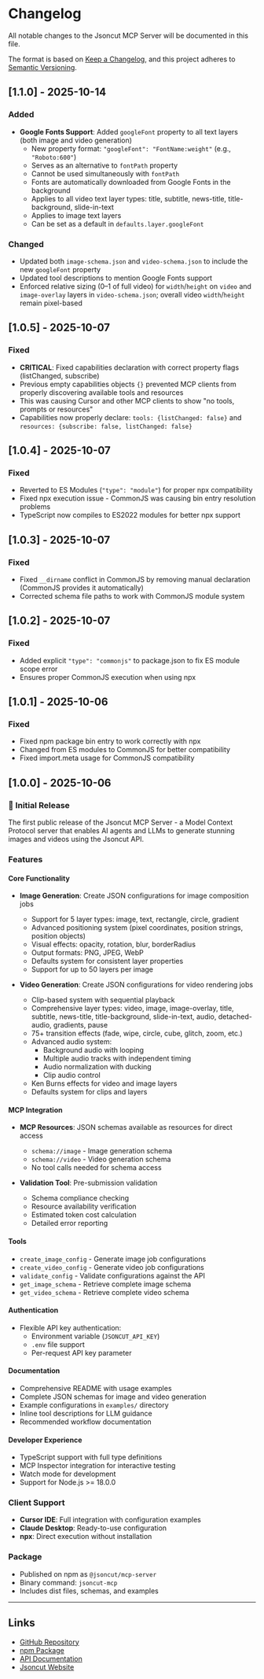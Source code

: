 # Changelog

All notable changes to the Jsoncut MCP Server will be documented in this file.

The format is based on [Keep a Changelog](https://keepachangelog.com/en/1.0.0/),
and this project adheres to [Semantic Versioning](https://semver.org/spec/v2.0.0.html).

## [1.1.0] - 2025-10-14

### Added
- **Google Fonts Support**: Added `googleFont` property to all text layers (both image and video generation)
  - New property format: `"googleFont": "FontName:weight"` (e.g., `"Roboto:600"`)
  - Serves as an alternative to `fontPath` property
  - Cannot be used simultaneously with `fontPath`
  - Fonts are automatically downloaded from Google Fonts in the background
  - Applies to all video text layer types: title, subtitle, news-title, title-background, slide-in-text
  - Applies to image text layers
  - Can be set as a default in `defaults.layer.googleFont`

### Changed
- Updated both `image-schema.json` and `video-schema.json` to include the new `googleFont` property
- Updated tool descriptions to mention Google Fonts support
 - Enforced relative sizing (0–1 of full video) for `width`/`height` on `video` and `image-overlay` layers in `video-schema.json`; overall video `width`/`height` remain pixel-based

## [1.0.5] - 2025-10-07

### Fixed
- **CRITICAL**: Fixed capabilities declaration with correct property flags (listChanged, subscribe)
- Previous empty capabilities objects `{}` prevented MCP clients from properly discovering available tools and resources
- This was causing Cursor and other MCP clients to show "no tools, prompts or resources"
- Capabilities now properly declare: `tools: {listChanged: false}` and `resources: {subscribe: false, listChanged: false}`

## [1.0.4] - 2025-10-07

### Fixed
- Reverted to ES Modules (`"type": "module"`) for proper npx compatibility
- Fixed npx execution issue - CommonJS was causing bin entry resolution problems
- TypeScript now compiles to ES2022 modules for better npx support

## [1.0.3] - 2025-10-07

### Fixed
- Fixed `__dirname` conflict in CommonJS by removing manual declaration (CommonJS provides it automatically)
- Corrected schema file paths to work with CommonJS module system

## [1.0.2] - 2025-10-07

### Fixed
- Added explicit `"type": "commonjs"` to package.json to fix ES module scope error
- Ensures proper CommonJS execution when using npx

## [1.0.1] - 2025-10-06

### Fixed
- Fixed npm package bin entry to work correctly with npx
- Changed from ES modules to CommonJS for better compatibility
- Fixed import.meta usage for CommonJS compatibility

## [1.0.0] - 2025-10-06

### 🎉 Initial Release

The first public release of the Jsoncut MCP Server - a Model Context Protocol server that enables AI agents and LLMs to generate stunning images and videos using the Jsoncut API.

### Features

#### Core Functionality
- **Image Generation**: Create JSON configurations for image composition jobs
  - Support for 5 layer types: image, text, rectangle, circle, gradient
  - Advanced positioning system (pixel coordinates, position strings, position objects)
  - Visual effects: opacity, rotation, blur, borderRadius
  - Output formats: PNG, JPEG, WebP
  - Defaults system for consistent layer properties
  - Support for up to 50 layers per image

- **Video Generation**: Create JSON configurations for video rendering jobs
  - Clip-based system with sequential playback
  - Comprehensive layer types: video, image, image-overlay, title, subtitle, news-title, title-background, slide-in-text, audio, detached-audio, gradients, pause
  - 75+ transition effects (fade, wipe, circle, cube, glitch, zoom, etc.)
  - Advanced audio system:
    - Background audio with looping
    - Multiple audio tracks with independent timing
    - Audio normalization with ducking
    - Clip audio control
  - Ken Burns effects for video and image layers
  - Defaults system for clips and layers

#### MCP Integration
- **MCP Resources**: JSON schemas available as resources for direct access
  - `schema://image` - Image generation schema
  - `schema://video` - Video generation schema
  - No tool calls needed for schema access

- **Validation Tool**: Pre-submission validation
  - Schema compliance checking
  - Resource availability verification
  - Estimated token cost calculation
  - Detailed error reporting

#### Tools
- `create_image_config` - Generate image job configurations
- `create_video_config` - Generate video job configurations
- `validate_config` - Validate configurations against the API
- `get_image_schema` - Retrieve complete image schema
- `get_video_schema` - Retrieve complete video schema

#### Authentication
- Flexible API key authentication:
  - Environment variable (`JSONCUT_API_KEY`)
  - `.env` file support
  - Per-request API key parameter

#### Documentation
- Comprehensive README with usage examples
- Complete JSON schemas for image and video generation
- Example configurations in `examples/` directory
- Inline tool descriptions for LLM guidance
- Recommended workflow documentation

#### Developer Experience
- TypeScript support with full type definitions
- MCP Inspector integration for interactive testing
- Watch mode for development
- Support for Node.js >= 18.0.0

### Client Support
- **Cursor IDE**: Full integration with configuration examples
- **Claude Desktop**: Ready-to-use configuration
- **npx**: Direct execution without installation

### Package
- Published on npm as `@jsoncut/mcp-server`
- Binary command: `jsoncut-mcp`
- Includes dist files, schemas, and examples

---

## Links

- [GitHub Repository](https://github.com/jsoncut/jsoncut-mcp-server)
- [npm Package](https://www.npmjs.com/package/@jsoncut/mcp-server)
- [API Documentation](https://docs.jsoncut.com)
- [Jsoncut Website](https://jsoncut.com)
